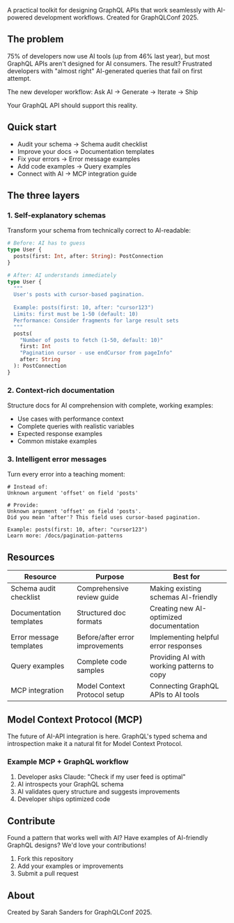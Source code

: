 A practical toolkit for designing GraphQL APIs that work seamlessly with AI-powered development workflows. Created for GraphQLConf 2025.

## The problem

75% of developers now use AI tools (up from 46% last year), but most GraphQL APIs aren't
designed for AI consumers. The result? Frustrated developers with "almost right" AI-generated queries
that fail on first attempt.

The new developer workflow: Ask AI -> Generate -> Iterate -> Ship

Your GraphQL API should support this reality.

## Quick start

- Audit your schema -> Schema audit checklist
- Improve your docs -> Documentation templates
- Fix your errors -> Error message examples
- Add code examples -> Query examples
- Connect with AI -> MCP integration guide

## The three layers

### 1. Self-explanatory schemas

Transform your schema from technically correct to AI-readable:

```graphql
# Before: AI has to guess
type User {
  posts(first: Int, after: String): PostConnection
}

# After: AI understands immediately  
type User {
  """
  User's posts with cursor-based pagination.
  
  Example: posts(first: 10, after: "cursor123")
  Limits: first must be 1-50 (default: 10)
  Performance: Consider fragments for large result sets
  """
  posts(
    "Number of posts to fetch (1-50, default: 10)"
    first: Int
    "Pagination cursor - use endCursor from pageInfo" 
    after: String
  ): PostConnection
}
```

### 2. Context-rich documentation

Structure docs for AI comprehension with complete, working examples:

- Use cases with performance context
- Complete queries with realistic variables
- Expected response examples
- Common mistake examples

### 3. Intelligent error messages

Turn every error into a teaching moment:

```text
# Instead of:
Unknown argument 'offset' on field 'posts'

# Provide:
Unknown argument 'offset' on field 'posts'. 
Did you mean 'after'? This field uses cursor-based pagination.

Example: posts(first: 10, after: "cursor123")
Learn more: /docs/pagination-patterns
```

## Resources

| Resource | Purpose | Best for |
|----------|---------|----------|
| Schema audit checklist | Comprehensive review guide | Making existing schemas AI-friendly |
| Documentation templates | Structured doc formats | Creating new AI-optimized documentation |
| Error message templates | Before/after error improvements | Implementing helpful error responses |
| Query examples | Complete code samples | Providing AI with working patterns to copy |
| MCP integration | Model Context Protocol setup | Connecting GraphQL APIs to AI tools |

## Model Context Protocol (MCP)

The future of AI-API integration is here. GraphQL's typed schema and introspection make
it a natural fit for Model Context Protocol.

### Example MCP + GraphQL workflow

1. Developer asks Claude: "Check if my user feed is optimal"
2. AI introspects your GraphQL schema
3. AI validates query structure and suggests improvements
4. Developer ships optimized code

## Contribute

Found a pattern that works well with AI? Have examples of AI-friendly GraphQL designs? We'd love your contributions!

1. Fork this repository
2. Add your examples or improvements
3. Submit a pull request

## About

Created by Sarah Sanders for GraphQLConf 2025.
